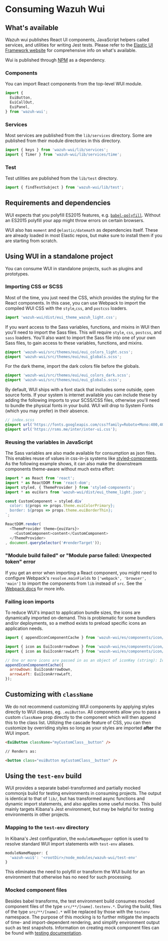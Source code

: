 # Consuming Wazuh Wui

## What's available

Wazuh wui publishes React UI components, JavaScript helpers called services, and utilities for writing Jest tests. Please refer to the [Elastic UI Framework website](https://elastic.github.io/eui) for comprehensive info on what's available.

Wui is published through [NPM](https://www.npmjs.com/package/wazuh-wui) as a dependency.

### Components

You can import React components from the top-level WUI module.

```js
import {
  EuiButton,
  EuiCallOut,
  EuiPanel,
} from 'wazuh-wui';
```

### Services

Most services are published from the `lib/services` directory. Some are published from their module directories in this directory.

```js
import { keys } from 'wazuh-wui/lib/services';
import { Timer } from 'wazuh-wui/lib/services/time';
```

### Test

Test utilities are published from the `lib/test` directory.

```js
import { findTestSubject } from 'wazuh-wui/lib/test';
```

## Requirements and dependencies

WUI expects that you polyfill ES2015 features, e.g. [`babel-polyfill`](https://babeljs.io/docs/usage/polyfill/). Without an ES2015 polyfill your app might throw errors on certain browsers.

WUI also has `moment` and `@elastic/datemath` as dependencies itself. These are already loaded in most Elastic repos, but make sure to install them if you are starting from scratch.

## Using WUI in a standalone project

You can consume WUI in standalone projects, such as plugins and prototypes.

### Importing CSS or SCSS

Most of the time, you just need the CSS, which provides the styling for the React components. In this case, you can use Webpack to import the compiled WUI CSS with the `style`,`css`, and `postcss` loaders.

```js
import 'wazuh-wui/dist/eui_theme_wazuh_light.css';
```

If you want access to the Sass variables, functions, and mixins in WUI then you'll need to import the Sass files. This will require `style`, `css`, `postcss`, and `sass` loaders. You'll also want to import the Sass file into one of your own Sass files, to gain access to these variables, functions, and mixins.

```scss
@import 'wazuh-wui/src/themes/eui/eui_colors_light.scss';
@import 'wazuh-wui/src/themes/eui/eui_globals.scss';
```

For the dark theme, import the dark colors file before the globals.

```scss
@import 'wazuh-wui/src/themes/eui/eui_colors_dark.scss';
@import 'wazuh-wui/src/themes/eui/eui_globals.scss';
```


By default, WUI ships with a font stack that includes some outside, open source fonts. If your system is internet available you can include these by adding the following imports to your SCSS/CSS files, otherwise you'll need to bundle the physical fonts in your build. WUI will drop to System Fonts (which you may prefer) in their absence.

```scss
// index.scss
@import url('https://fonts.googleapis.com/css?family=Roboto+Mono:400,400i,700,700i');
@import url('https://rsms.me/inter/inter-ui.css');
```

### Reusing the variables in JavaScript

The Sass variables are also made available for consumption as json files. This enables reuse of values in css-in-js systems like [styled-components](https://www.styled-components.com). As the following example shows, it can also make the downstream components theme-aware without much extra effort:

```js
import * as React from 'react';
import * as ReactDOM from 'react-dom';
import styled, { ThemeProvider } from 'styled-components';
import * as euiVars from 'wazuh-wui/dist/eui_theme_light.json';

const CustomComponent = styled.div`
  color: ${props => props.theme.euiColorPrimary};
  border: ${props => props.theme.euiBorderThin};
`;

ReactDOM.render(
  <ThemeProvider theme={euiVars}>
    <CustomComponent>content</CustomComponent>
  </ThemeProvider>
, document.querySelector('#renderTarget'));
```

### "Module build failed" or "Module parse failed: Unexpected token" error

If you get an error when importing a React component, you might need to configure Webpack's `resolve.mainFields` to `['webpack', 'browser', 'main']` to import the components from `lib` instead of `src`. See the [Webpack docs](https://webpack.js.org/configuration/resolve/#resolve-mainfields) for more info.

### Failing icon imports

To reduce WUI's impact to application bundle sizes, the icons are dynamically imported on-demand. This is problematic for some bundlers and/or deployments, so a method exists to preload specific icons an application needs.

```javascript
import { appendIconComponentCache } from 'wazuh-wui/es/components/icon/icon';

import { icon as EuiIconArrowDown } from 'wazuh-wui/es/components/icon/assets/arrow_down';
import { icon as EuiIconArrowLeft } from 'wazuh-wui/es/components/icon/assets/arrow_left';

// One or more icons are passed in as an object of iconKey (string): IconComponent
appendIconComponentCache({
  arrowDown: EuiIconArrowDown,
  arrowLeft: EuiIconArrowLeft,
});
```

## Customizing with `className`

We do not recommend customizing WUI components by applying styles directly to WUI classes, eg. `.euiButton`. All components allow you to pass a custom `className` prop directly to the component which will then append this to the class list. Utilizing the cascade feature of CSS, you can then customize by overriding styles so long as your styles are imported **after** the WUI import.

```html
<EuiButton className="myCustomClass__button" />

// Renders as:

<button class="euiButton myCustomClass__button" />
```

## Using the `test-env` build

WUI provides a separate babel-transformed and partially mocked commonjs build for testing environments in consuming projects. The output is identical to that of `lib/`, but has transformed async functions and dynamic import statements, and also applies some useful mocks. This build mainly targets Kibana's Jest environment, but may be helpful for testing environments in other projects.

### Mapping to the `test-env` directory

In Kibana's Jest configuration, the `moduleNameMapper` option is used to resolve standard WUI import statements with `test-env` aliases.

```js
moduleNameMapper: {
  'wazuh-wui$': '<rootDir>/node_modules/wazuh-wui/test-env'
}
```

This eliminates the need to polyfill or transform the WUI build for an environment that otherwise has no need for such processing.

### Mocked component files

Besides babel transforms, the test environment build consumes mocked component files of the type `src/**/[name].testenv.*`. During the build, files of the type `src/**/[name].*` will be replaced by those with the `testenv` namespace. The purpose of this mocking is to further mitigate the impacts of time- and import-dependent rendering, and simplify environment output such as test snapshots. Information on creating mock component files can be found with [testing documentation](testing.md).
